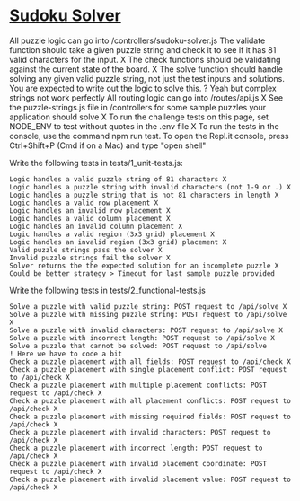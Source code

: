 # [Sudoku Solver](https://www.freecodecamp.org/learn/quality-assurance/quality-assurance-projects/sudoku-solver)

All puzzle logic can go into /controllers/sudoku-solver.js
    The validate function should take a given puzzle string and check it to see if it has 81 valid characters for the input. X
    The check functions should be validating against the current state of the board. X
    The solve function should handle solving any given valid puzzle string, not just the test inputs and solutions. You are expected to write out the logic to solve this. ? Yeah but complex strings not work perfectly
    All routing logic can go into /routes/api.js X
    See the puzzle-strings.js file in /controllers for some sample puzzles your application should solve X
    To run the challenge tests on this page, set NODE_ENV to test without quotes in the .env file X
    To run the tests in the console, use the command npm run test. To open the Repl.it console, press Ctrl+Shift+P (Cmd if on a Mac) and type "open shell"

Write the following tests in tests/1_unit-tests.js:

    Logic handles a valid puzzle string of 81 characters X
    Logic handles a puzzle string with invalid characters (not 1-9 or .) X
    Logic handles a puzzle string that is not 81 characters in length X
    Logic handles a valid row placement X
    Logic handles an invalid row placement X
    Logic handles a valid column placement X
    Logic handles an invalid column placement X
    Logic handles a valid region (3x3 grid) placement X
    Logic handles an invalid region (3x3 grid) placement X
    Valid puzzle strings pass the solver X
    Invalid puzzle strings fail the solver X
    Solver returns the the expected solution for an incomplete puzzle X Could be better strategy > Timeout for last sample puzzle provided

Write the following tests in tests/2_functional-tests.js

    Solve a puzzle with valid puzzle string: POST request to /api/solve X
    Solve a puzzle with missing puzzle string: POST request to /api/solve X
    Solve a puzzle with invalid characters: POST request to /api/solve X
    Solve a puzzle with incorrect length: POST request to /api/solve X
    Solve a puzzle that cannot be solved: POST request to /api/solve        ! Here we have to code a bit
    Check a puzzle placement with all fields: POST request to /api/check X
    Check a puzzle placement with single placement conflict: POST request to /api/check X
    Check a puzzle placement with multiple placement conflicts: POST request to /api/check X
    Check a puzzle placement with all placement conflicts: POST request to /api/check X
    Check a puzzle placement with missing required fields: POST request to /api/check X
    Check a puzzle placement with invalid characters: POST request to /api/check X
    Check a puzzle placement with incorrect length: POST request to /api/check X
    Check a puzzle placement with invalid placement coordinate: POST request to /api/check X
    Check a puzzle placement with invalid placement value: POST request to /api/check X


